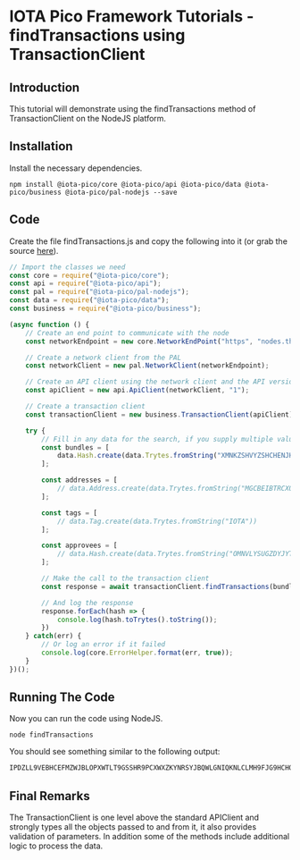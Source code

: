 # IOTA Pico Framework Tutorials - findTransactions using TransactionClient

## Introduction

This tutorial will demonstrate using the findTransactions method of TransactionClient on the NodeJS platform.

## Installation

Install the necessary dependencies.

```shell
npm install @iota-pico/core @iota-pico/api @iota-pico/data @iota-pico/business @iota-pico/pal-nodejs --save
```

## Code

Create the file findTransactions.js and copy the following into it (or grab the source [here](./findTransactions.js)).

```js
// Import the classes we need
const core = require("@iota-pico/core");
const api = require("@iota-pico/api");
const pal = require("@iota-pico/pal-nodejs");
const data = require("@iota-pico/data");
const business = require("@iota-pico/business");

(async function () {
    // Create an end point to communicate with the node
    const networkEndpoint = new core.NetworkEndPoint("https", "nodes.thetangle.org", undefined, 443);

    // Create a network client from the PAL
    const networkClient = new pal.NetworkClient(networkEndpoint);

    // Create an API client using the network client and the API version
    const apiClient = new api.ApiClient(networkClient, "1");

    // Create a transaction client 
    const transactionClient = new business.TransactionClient(apiClient);

    try {
        // Fill in any data for the search, if you supply multiple values the intersection of the resulting transactions is returned
        const bundles = [ 
            data.Hash.create(data.Trytes.fromString("XMNKZSHVYZSHCHENJHJ9IBLHILZUUXHP9EVKNUNJKNEYABGWWLJSVZGFIMHLLDONJEDXBN9HGAXLTLQRC"))
        ];

        const addresses = [ 
            // data.Address.create(data.Trytes.fromString("MGCBEIBTRCXOVCEZKHAGGGA9KMFCEPARA9KDB9MVYMDBPTJF9PCCLKXDUEMDXQFXQOVGDS9MVUUYUUHDZ"))
        ];

        const tags = [ 
            // data.Tag.create(data.Trytes.fromString("IOTA"))
        ];

        const approvees = [ 
            // data.Hash.create(data.Trytes.fromString("OMNVLYSUGZDYJYTWMVHJYFUOCHFSUMCTRMVBQLRHBHK9LFCCPRSYINQTIHGZDDGADFOGNHIZVKJY99999"))
        ];

        // Make the call to the transaction client
        const response = await transactionClient.findTransactions(bundles, addresses, tags, approvees);

        // And log the response
        response.forEach(hash => {
            console.log(hash.toTrytes().toString());
        })
    } catch(err) {
        // Or log an error if it failed
        console.log(core.ErrorHelper.format(err, true));
    }
})();
```

## Running The Code

Now you can run the code using NodeJS.

```shell
node findTransactions
```
You should see something similar to the following output:

```js
IPDZLL9VEBHCEFMZWJBLOPXWTLT9GSSHR9PCXWXZKYNRSYJBQWLGNIQKNLCLMH9FJG9HCHO9XKXO99999
```

## Final Remarks

The TransactionClient is one level above the standard APIClient and strongly types all the objects passed to and from it, it also provides validation of parameters. In addition some of the methods include additional logic to process the data.